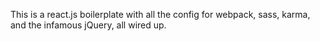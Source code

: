 This is a react.js boilerplate with all the config for webpack, sass, karma, and the infamous jQuery, all wired up.
